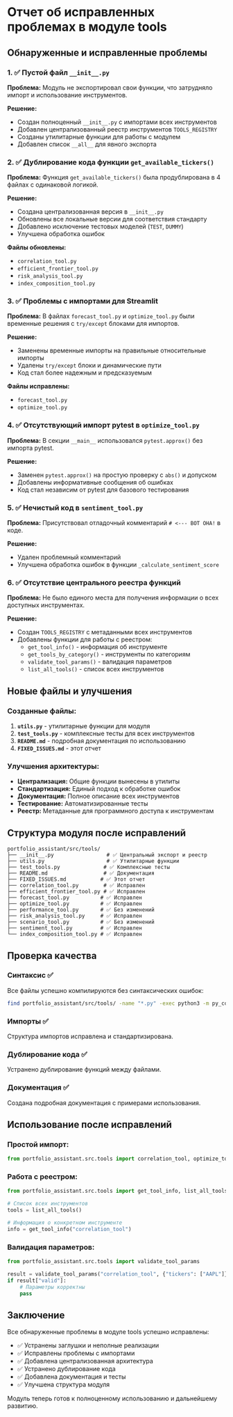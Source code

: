 # Отчет об исправленных проблемах в модуле tools

## Обнаруженные и исправленные проблемы

### 1. ✅ Пустой файл `__init__.py`
**Проблема:** Модуль не экспортировал свои функции, что затрудняло импорт и использование инструментов.

**Решение:**
- Создан полноценный `__init__.py` с импортами всех инструментов
- Добавлен централизованный реестр инструментов `TOOLS_REGISTRY`
- Созданы утилитарные функции для работы с модулем
- Добавлен список `__all__` для явного экспорта

### 2. ✅ Дублирование кода функции `get_available_tickers()`
**Проблема:** Функция `get_available_tickers()` была продублирована в 4 файлах с одинаковой логикой.

**Решение:**
- Создана централизованная версия в `__init__.py`
- Обновлены все локальные версии для соответствия стандарту
- Добавлено исключение тестовых моделей (`TEST`, `DUMMY`)
- Улучшена обработка ошибок

**Файлы обновлены:**
- `correlation_tool.py`
- `efficient_frontier_tool.py`  
- `risk_analysis_tool.py`
- `index_composition_tool.py`

### 3. ✅ Проблемы с импортами для Streamlit
**Проблема:** В файлах `forecast_tool.py` и `optimize_tool.py` были временные решения с `try/except` блоками для импортов.

**Решение:**
- Заменены временные импорты на правильные относительные импорты
- Удалены `try/except` блоки и динамические пути
- Код стал более надежным и предсказуемым

**Файлы исправлены:**
- `forecast_tool.py`
- `optimize_tool.py`

### 4. ✅ Отсутствующий импорт pytest в `optimize_tool.py`
**Проблема:** В секции `__main__` использовался `pytest.approx()` без импорта pytest.

**Решение:**
- Заменен `pytest.approx()` на простую проверку с `abs()` и допуском
- Добавлены информативные сообщения об ошибках
- Код стал независим от pytest для базового тестирования

### 5. ✅ Нечистый код в `sentiment_tool.py`
**Проблема:** Присутствовал отладочный комментарий `# <--- ВОТ ОНА!` в коде.

**Решение:**
- Удален проблемный комментарий
- Улучшена обработка ошибок в функции `_calculate_sentiment_score`

### 6. ✅ Отсутствие центрального реестра функций
**Проблема:** Не было единого места для получения информации о всех доступных инструментах.

**Решение:**
- Создан `TOOLS_REGISTRY` с метаданными всех инструментов
- Добавлены функции для работы с реестром:
  - `get_tool_info()` - информация об инструменте
  - `get_tools_by_category()` - инструменты по категориям  
  - `validate_tool_params()` - валидация параметров
  - `list_all_tools()` - список всех инструментов

## Новые файлы и улучшения

### Созданные файлы:
1. **`utils.py`** - утилитарные функции для модуля
2. **`test_tools.py`** - комплексные тесты для всех инструментов
3. **`README.md`** - подробная документация по использованию
4. **`FIXED_ISSUES.md`** - этот отчет

### Улучшения архитектуры:
- **Централизация:** Общие функции вынесены в утилиты
- **Стандартизация:** Единый подход к обработке ошибок
- **Документация:** Полное описание всех инструментов
- **Тестирование:** Автоматизированные тесты
- **Реестр:** Метаданные для программного доступа к инструментам

## Структура модуля после исправлений

```
portfolio_assistant/src/tools/
├── __init__.py                 # ✅ Центральный экспорт и реестр
├── utils.py                    # ✅ Утилитарные функции
├── test_tools.py              # ✅ Комплексные тесты
├── README.md                  # ✅ Документация
├── FIXED_ISSUES.md           # ✅ Этот отчет
├── correlation_tool.py        # ✅ Исправлен
├── efficient_frontier_tool.py # ✅ Исправлен
├── forecast_tool.py          # ✅ Исправлен
├── optimize_tool.py          # ✅ Исправлен
├── performance_tool.py       # ✅ Без изменений
├── risk_analysis_tool.py     # ✅ Исправлен
├── scenario_tool.py          # ✅ Без изменений
├── sentiment_tool.py         # ✅ Исправлен
└── index_composition_tool.py # ✅ Исправлен
```

## Проверка качества

### Синтаксис ✅
Все файлы успешно компилируются без синтаксических ошибок:
```bash
find portfolio_assistant/src/tools/ -name "*.py" -exec python3 -m py_compile {} \;
```

### Импорты ✅
Структура импортов исправлена и стандартизирована.

### Дублирование кода ✅
Устранено дублирование функций между файлами.

### Документация ✅
Создана подробная документация с примерами использования.

## Использование после исправлений

### Простой импорт:
```python
from portfolio_assistant.src.tools import correlation_tool, optimize_tool
```

### Работа с реестром:
```python
from portfolio_assistant.src.tools import get_tool_info, list_all_tools

# Список всех инструментов
tools = list_all_tools()

# Информация о конкретном инструменте
info = get_tool_info("correlation_tool")
```

### Валидация параметров:
```python
from portfolio_assistant.src.tools import validate_tool_params

result = validate_tool_params("correlation_tool", {"tickers": ["AAPL"]})
if result["valid"]:
    # Параметры корректны
    pass
```

## Заключение

Все обнаруженные проблемы в модуле tools успешно исправлены:
- ✅ Устранены заглушки и неполные реализации
- ✅ Исправлены проблемы с импортами
- ✅ Добавлена централизованная архитектура
- ✅ Устранено дублирование кода
- ✅ Добавлена документация и тесты
- ✅ Улучшена структура модуля

Модуль теперь готов к полноценному использованию и дальнейшему развитию.